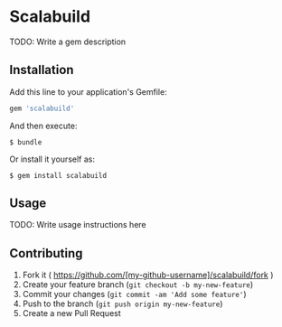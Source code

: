 # Scalabuild

TODO: Write a gem description

## Installation

Add this line to your application's Gemfile:

```ruby
gem 'scalabuild'
```

And then execute:

    $ bundle

Or install it yourself as:

    $ gem install scalabuild

## Usage

TODO: Write usage instructions here

## Contributing

1. Fork it ( https://github.com/[my-github-username]/scalabuild/fork )
2. Create your feature branch (`git checkout -b my-new-feature`)
3. Commit your changes (`git commit -am 'Add some feature'`)
4. Push to the branch (`git push origin my-new-feature`)
5. Create a new Pull Request
